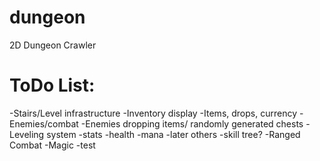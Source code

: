 dungeon
=======

2D Dungeon Crawler

ToDo List:
=========
-Stairs/Level infrastructure
-Inventory display
-Items, drops, currency
-Enemies/combat
-Enemies dropping items/ randomly generated chests
-Leveling system
    -stats
      -health
      -mana
      -later others
    -skill tree?
-Ranged Combat
-Magic
-test
